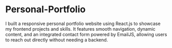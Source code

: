# Personal-Portfolio
I built a responsive personal portfolio website using React.js to showcase my frontend projects and skills. It features smooth navigation, dynamic content, and an integrated contact form powered by EmailJS, allowing users to reach out directly without needing a backend.
